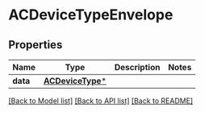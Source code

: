 # ACDeviceTypeEnvelope

## Properties
Name | Type | Description | Notes
------------ | ------------- | ------------- | -------------
**data** | [**ACDeviceType***](ACDeviceType.md) |  | 

[[Back to Model list]](../README.md#documentation-for-models) [[Back to API list]](../README.md#documentation-for-api-endpoints) [[Back to README]](../README.md)


